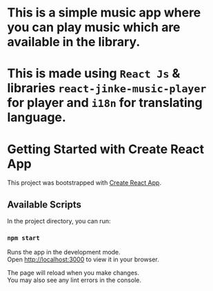 # This is a simple music app where you can play music which are available in the library. 
# This is made using `React Js` & libraries `react-jinke-music-player` for player and `i18n` for translating language.

# Getting Started with Create React App

This project was bootstrapped with [Create React App](https://github.com/facebook/create-react-app).

## Available Scripts

In the project directory, you can run:

### `npm start`

Runs the app in the development mode.\
Open [http://localhost:3000](http://localhost:3000) to view it in your browser.

The page will reload when you make changes.\
You may also see any lint errors in the console.
